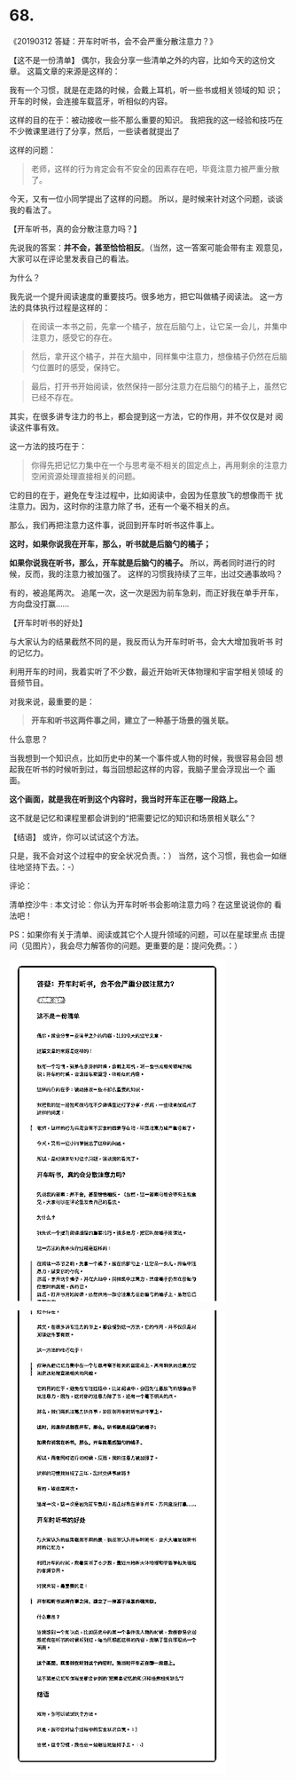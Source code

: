 # 68.

《20190312 答疑：开车时听书，会不会严重分散注意力？》

【这不是一份清单】 偶尔，我会分享一些清单之外的内容，比如今天的这份文章。 这篇文章的来源是这样的：

我有一个习惯，就是在走路的时候，会戴上耳机，听一些书或相关领域的知 识；开车的时候，会连接车载蓝牙，听相似的内容。

这样的目的在于：被动接收一些不那么重要的知识。 我把我的这一经验和技巧在不少微课里进行了分享，然后，一些读者就提出了

这样的问题：

> 老师，这样的行为肯定会有不安全的因素存在吧，毕竟注意力被严重分散 了。

今天，又有一位小同学提出了这样的问题。 所以，是时候来针对这个问题，谈谈我的看法了。

【开车听书，真的会分散注意力吗？】

先说我的答案：**并不会，甚至恰恰相反**。（当然，这一答案可能会带有主 观意见，大家可以在评论里发表自己的看法。

为什么？

我先说一个提升阅读速度的重要技巧。很多地方，把它叫做橘子阅读法。 这一方法的具体执行过程是这样的：

> 在阅读一本书之前，先拿一个橘子，放在后脑勺上，让它呆一会儿，并集中 注意力，感受它的存在。

> 然后，拿开这个橘子，并在大脑中，同样集中注意力，想像橘子仍然在后脑 勺位置时的感受，保持它。

> 最后，打开书开始阅读，依然保持一部分注意力在后脑勺的橘子上，虽然它 已经不存在。

其实，在很多讲专注力的书上，都会提到这一方法，它的作用，并不仅仅是对 阅读这件事有效。

这一方法的技巧在于：

> 你得先把记忆力集中在一个与思考毫不相关的固定点上，再用剩余的注意力 空闲资源处理直接相关的问题。

它的目的在于，避免在专注过程中，比如阅读中，会因为任意放飞的想像而干 扰注意力。因为，这时你的注意力除了书，还有一个毫不相关的点。

那么，我们再把注意力这件事，说回到开车时听书这件事上。

**这时，如果你说我在开车，那么，听书就是后脑勺的橘子；**

**如果你说我在听书，那么，开车就是后脑勺的橘子。** 所以，两者同时进行的时候，反而，我的注意力被加强了。 这样的习惯我持续了三年，出过交通事故吗？

有的，被追尾两次。 追尾一次，这一次是因为前车急刹，而正好我在单手开车，方向盘没打赢……

【开车时听书的好处】

与大家认为的结果截然不同的是，我反而认为开车时听书，会大大增加我听书 时的记忆力。

利用开车的时间，我着实听了不少数，最近开始听天体物理和宇宙学相关领域 的音频节目。

对我来说，最重要的是：

> **开车和听书这两件事之间，建立了一种基于场景的强关联。**

什么意思？

当我想到一个知识点，比如历史中的某一个事件或人物的时候，我很容易会回 想起我在听书的时候听到过，每当回想起这样的内容，我脑子里会浮现出一个 画面。

**这个画面，就是我在听到这个内容时，我当时开车正在哪一段路上。**

这不就是记忆和课程里都会讲到的“把需要记忆的知识和场景相关联么”？

【结语】 或许，你可以试试这个方法。

只是，我不会对这个过程中的安全状况负责。：） 当然，这个习惯，我也会一如继往地坚持下去。：-）

评论：

清单控沙牛 : 本文讨论：你认为开车时听书会影响注意力吗？在这里说说你的 看法吧！

PS：如果你有关于清单、阅读或其它个人提升领域的问题，可以在星球里点 击提问（见图片），我会尽力解答你的问题。更重要的是：提问免费。：）

![image](img/Image_159.png)

![image](img/Image_160.png)
